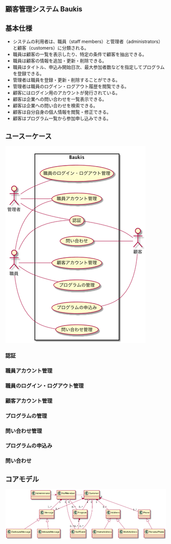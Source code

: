 顧客管理システム Baukis
---

## 基本仕様
+ システムの利用者は、職員（staff members）と管理者（administrators）と顧客（customers）に分類される。
+ 職員は顧客の一覧を表示したり、特定の条件で顧客を抽出できる。
+ 職員は顧客の情報を追加・更新・削除できる。
+ 職員はタイトル、申込み開始日次、最大参加者数などを指定してプログラムを登録できる。
+ 管理者は職員を登録・更新・削除することができる。
+ 管理者は職員のログイン・ログアウト履歴を閲覧できる。
+ 顧客にはログイン用のアカウントが発行されている。
+ 顧客は企業への問い合わせを一覧表示できる。
+ 顧客は企業への問い合わせを検索できる。
+ 顧客は自分自身の個人情報を閲覧・修正できる。
+ 顧客はプログラム一覧から参加申し込みできる。

## ユースーケース
![](./images/use_case.png)

### 認証
### 職員アカウント管理
### 職員のログイン・ログアウト管理
### 顧客アカウント管理
### プログラムの管理
### 問い合わせ管理
### プログラムの申込み
### 問い合わせ

## コアモデル
![](./images/core_mode.png)